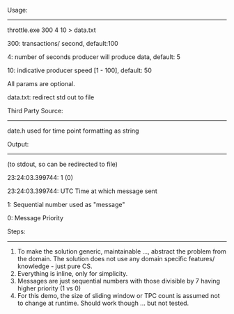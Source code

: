 Usage:
______

throttle.exe 300 4  10 > data.txt

300: transactions/ second, default:100

4: number of seconds producer will produce data, default: 5

10: indicative producer speed [1 - 100], default: 50

All params are optional.

data.txt: redirect std out to file

Third Party Source:
_______
date.h used for time point formatting as string

Output:
_______
(to stdout, so can be redirected to file)

23:24:03.399744:	1 (0)

23:24:03.399744: UTC Time at which message sent

1: Sequential number used as "message"

0: Message Priority

Steps:
_____
1) To make the solution generic, maintainable ..., abstract the problem from the domain. The solution does not use any domain specific features/ knowledge - just pure CS.
2) Everything is inline, only for simplicity.
3) Messages are just sequential numbers with those divisible by 7 having higher priority (1 vs 0)
4) For this demo, the size of sliding window or TPC count is assumed not to change at runtime. Should work though ... but not tested.
